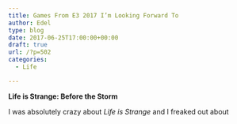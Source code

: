 ```yaml
---
title: Games From E3 2017 I’m Looking Forward To
author: Edel
type: blog
date: 2017-06-25T17:00:00+00:00
draft: true
url: /?p=502
categories:
  - Life

---
```

**Life is Strange: Before the Storm**

I was absolutely crazy about _Life is Strange_ and I freaked out about